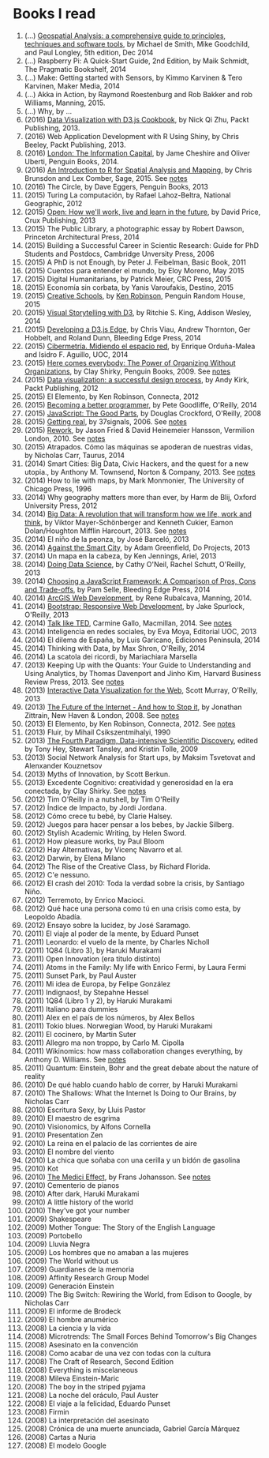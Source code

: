 # Books I read
1. (...) [Geospatial Analysis: a comprehensive guide to principles, techniques and software tools](http://www.spatialanalysisonline.com/), by Michael de Smith, Mike Goodchild, and Paul Longley, 5th edition, Dec 2014
2. (...) Raspberry Pi: A Quick-Start Guide, 2nd Edition, by Maik Schmidt, The Pragmatic Bookshelf, 2014
3. (...) Make: Getting started with Sensors, by Kimmo Karvinen & Tero Karvinen, Maker Media, 2014
2. (...) Akka in Action, by Raymond Roestenburg and Rob Bakker and rob Williams, Manning, 2015.
3. (...) Why, by ...
2. (2016) [Data Visualization with D3.js Cookbook](http://www.amazon.com/Data-Visualization-D3-js-Cookbook-Nick/dp/178216216X), by Nick Qi Zhu, Packt Publishing, 2013. 
2. (2016) Web Application Development with R Using Shiny, by Chris Beeley, Packt Publishing, 2013. 
2. (2016) [London: The Information Capital](http://theinformationcapital.com/), by Jame Cheshire and Oliver Uberti, Penguin Books, 2014.
2. (2016) [An Introduction to R for Spatial Analysis and Mapping](https://uk.sagepub.com/en-gb/eur/an-introduction-to-r-for-spatial-analysis-and-mapping/book241031), by Chris Brunsdon and Lex Comber, Sage, 2015. See [notes](books-notes.md#R-for-spatial-analysis)
2. (2016) The Circle, by Dave Eggers, Penguin Books, 2013
2. (2015) Turing La computación, by Rafael Lahoz-Beltra, National Geographic, 2012 
2. (2015) [Open: How we'll work, live and learn in the future](http://engagedlearning.co.uk/), by David Price, Crux Publishing, 2013 
2. (2015) The Public Library, a photographic essay by Robert Dawson, Princeton Architectural Press, 2014
2. (2015) Building a Successful Career in Scientic Research: Guide for PhD Students and Postdocs, Cambridge Unversity Press, 2006
2. (2015) A PhD is not Enough, by Peter J. Feibelman, Basic Book, 2011
2. (2015) Cuentos para entender el mundo, by Eloy Moreno, May 2015
2. (2015) Digital Humanitarians, by Patrick Meier, CRC Press, 2015
2. (2015) Economía sin corbata, by Yanis Varoufakis, Destino, 2015
2. (2015) [Creative Schools](http://sirkenrobinson.com/creative-schools-the-grassroots-revolution-thats-transforming-education/), by [Ken Robinson](http://sirkenrobinson.com/), Penguin Random House, 2015
3. (2015) [Visual Storytelling with D3](http://ritchiesking.com/book/), by Ritchie S. King, Addison Wesley, 2014
2. (2015) [Developing a D3.js Edge](http://bleedingedgepress.com/our-books/developing-a-d3-js-edge/), by Chris Viau, Andrew Thornton, Ger Hobbelt, and Roland Dunn, Bleeding Edge Press, 2014
2. (2015) [Cibermetría. Midiendo el espacio red](http://www.elprofesionaldelainformacion.com/EPIScholar/cibermetria-espacio-red.html), by Enrique Orduña-Malea and Isidro F. Aguillo, UOC, 2014
2. (2015) [Here comes everybody: The Power of Organizing Without Organizations](http://www.amazon.com/Here-Comes-Everybody-Organizing-Organizations/dp/0143114948), by Clay Shirky, Penguin Books, 2009. See [notes](books-notes.md#here-comes-everybody)
1. (2015) [Data visualization: a successful design process](http://www.visualisingdata.com/index.php/book/), by Andy Kirk, Packt Publishing, 2012
2. (2015) El Elemento, by Ken Robinson, Connecta, 2012
3. (2015) [Becoming a better programmer](http://shop.oreilly.com/product/0636920033929.do), by Pete Goodliffe, O'Reilly, 2014
3. (2015) [JavaScript: The Good Parts](http://shop.oreilly.com/product/9780596517748.do), by Douglas Crockford, O'Reilly, 2008
1. (2015) [Getting real](https://gettingreal.37signals.com/toc.php), by 37signals, 2006. See [notes](books-notes.md#get-real)
1. (2015) [Rework](http://37signals.com/rework/), by Jason Fried & David Heinemeier Hansson, Vermilion London, 2010. See [notes](books-notes.md#rework)
1. (2015) Atrapados. Cómo las máquinas se apoderan de nuestras vidas, by Nicholas Carr, Taurus, 2014
1. (2014) Smart Cities: Big Data, Civic Hackers, and the quest for a new utopia., by Anthony M. Townsend, Norton & Company, 2013. See [notes](http://geo-palabras.blogspot.it/2014/12/smart-cities.html)
2. (2014) How to lie with maps, by Mark Monmonier, The University of Chicago Press, 1996
3. (2014) Why geography matters more than ever, by Harm de Blij, Oxford University Press, 2012
1. (2014) [Big Data: A revolution that will transform how we life, work and think](http://www.amazon.com/Big-Data-Revolution-Transform-Think/dp/0544002695), by Viktor Mayer-Schönberger and Kenneth Cukier, Eamon Dolan/Houghton Mifflin Harcourt, 2013. See [notes](books-notes.md#big-data)
1. (2014) El niño de la peonza, by José Barceló, 2013
1. (2014) [Against the Smart City](http://www.amazon.com/Against-smart-city-here-Book-ebook/dp/B00FHQ5DBS), by Adam Greenfield, Do Projects, 2013
1. (2014) Un mapa en la cabeza, by Ken Jennings, Ariel, 2013
1. (2014) [Doing Data Science](http://shop.oreilly.com/product/0636920028529.do), by Cathy O'Neil, Rachel Schutt, O'Reilly, 2013
2. (2014) [Choosing a JavaScript Framework: A Comparison of Pros, Cons and Trade-offs](http://shop.oreilly.com/product/9781939902085.do), by Pam Selle, Bleeding Edge Press, 2014
3. (2014) [ArcGIS Web Development](http://www.manning.com/rubalcava/), by Rene Rubalcava, Manning, 2014.
4. (2014) [Bootstrap: Responsive Web Development](http://shop.oreilly.com/product/0636920027867.do), by Jake Spurlock, O'Reilly, 2013
5. (2014) [Talk like TED](http://us.macmillan.com/talkliketed/CarmineGallo), Carmine Gallo, Macmillan, 2014. See [notes](books-notes.md#ted)
6. (2014) Inteligencia en redes sociales, by Eva Moya, Editorial UOC, 2013
3. (2014) El dilema de España, by Luis Garicano, Ediciones Peninsula, 2014
4. (2014) Thinking with Data, by Max Shron, O'Reilly, 2014
5. (2014) La scatola dei ricordi, by Mariachiara Marsella
6. (2013) Keeping Up with the Quants: Your Guide to Understanding and Using Analytics, by Thomas Davenport and Jinho Kim, Harvard Business Review Press, 2013. See [notes](books-notes.md#quants)
2. (2013) [Interactive Data Visualization for the Web](http://chimera.labs.oreilly.com/books/1230000000345), Scott Murray, O'Reilly, 2013
1. (2013) [The Future of the Internet - And how to Stop it](http://futureoftheinternet.org/), by Jonathan Zittrain, New Haven & London, 2008. See [notes](books-notes.md#future-internet)
2. (2013) El Elemento, by Ken Robinson, Connecta, 2012. See [notes](books-notes.md#elemento)
3. (2013) Fluir, by Mihail Csikszentmihalyi, 1990
4. (2013) [The Fourth Paradigm, Data-intensive Scientific Discovery](http://research.microsoft.com/en-us/collaboration/fourthparadigm/), edited by Tony Hey, Stewart Tansley, and Kristin Tolle, 2009
2. (2013) Social Network Analysis for Start ups, by Maksim Tsvetovat and Alenxander Kouznetsov
1. (2013) Myths of Innovation, by Scott Berkun.
4. (2013) Excedente Cognitivo: creatividad y generosidad en la era conectada, by Clay Shirky. See [notes](books-notes.md#excedente-cognitivo)
5. (2012) Tim O'Reilly in a nutshell, by Tim O'Reilly
6. (2012) Índice de Impacto, by Jordi Jordana.
2. (2012) Cómo crece tu bebé, by Clarie Halsey.
3. (2012) Juegos para hacer pensar a los bebes, by Jackie Silberg.
4. (2012) Stylish Academic Writing, by Helen Sword.
5. (2012) How pleasure works, by Paul Bloom
6. (2012) Hay Alternativas, by Vicenç Navarro et al.
7. (2012) Darwin, by Elena Milano
8. (2012) The Rise of the Creative Class, by Richard Florida.
9. (2012) C'e nessuno.
10. (2012) El crash del 2010: Toda la verdad sobre la crisis, by Santiago Niño.
11. (2012) Terremoto, by Enrico Macioci.
12. (2012) Qué hace una persona como tú en una crisis como esta, by Leopoldo Abadía.
13. (2012) Ensayo sobre la lucidez, by José Saramago.
14. (2011) El viaje al poder de la mente, by Eduard Punset
2. (2011) Leonardo: el vuelo de la mente, by Charles Nicholl
3. (2011) 1Q84 (Libro 3), by Haruki Murakami
4. (2011) Open Innovation (era titulo distinto)
5. (2011) Atoms in the Family: My life with Enrico Fermi, by Laura Fermi
6. (2011) Sunset Park, by Paul Auster
7. (2011) Mi idea de Europa, by Felipe González
8. (2011) Indignaos!, by Stepahne Hessel
9. (2011) 1Q84 (Libro 1 y 2), by Haruki Murakami
10. (2011) Italiano para dummies
11. (2011) Alex en el país de los números, by Alex Bellos
12. (2011) Tokio blues. Norwegian Wood, by Haruki Murakami
13. (2011) El cocinero, by Martin Suter
14. (2011) Allegro ma non troppo, by Carlo M. Cipolla
15. (2011) Wikinomics: how mass collaboration changes everything, by Anthony D. Williams. See [notes](books-notes.md#wikinomics)
16. (2011) Quantum: Einstein, Bohr and the great debate about the nature of reality
17. (2010) De qué hablo cuando hablo de correr, by Haruki Murakami
2. (2010) The Shallows: What the Internet Is Doing to Our Brains, by Nicholas Carr
3. (2010) Escritura Sexy, by Lluis Pastor
4. (2010) El maestro de esgrima
5. (2010) Visionomics, by Alfons Cornella
6. (2010) Presentation Zen
7. (2010) La reina en el palacio de las corrientes de aire
8. (2010) El nombre del viento
9. (2010) La chica que soñaba con una cerilla y un bidón de gasolina
10. (2010) Kot
11. (2010) [The Medici Effect](http://www.fransjohansson.com/the-medici-effect-by-frans-johansson/), by Frans Johansson. See [notes](books-notes.md#medici-effect)
12. (2010) Cementerio de pianos
2. (2010) After dark, Haruki Murakami
3. (2010) A little history of the world
4. (2010) They've got your number
5. (2009) Shakespeare
2. (2009) Mother Tongue: The Story of the English Language
3. (2009) Portobello
4. (2009) Lluvia Negra
5. (2009) Los hombres que no amaban a las mujeres
6. (2009) The World without us
7. (2009) Guardianes de la memoria
8. (2009) Affinity Research Group Model
9. (2009) Generación Einstein
10. (2009) The Big Switch: Rewiring the World, from Edison to Google, by Nicholas Carr
11. (2009) El informe de Brodeck
12. (2009) El hombre anumérico
13. (2008) La ciencia y la vida
14. (2008) Microtrends: The Small Forces Behind Tomorrow's Big Changes
15. (2008) Asesinato en la convención
16. (2008) Como acabar de una vez con todas con la cultura
17. (2008) The Craft of Research, Second Edition
18. (2008) Everything is miscelaneous
19. (2008) Mileva Einstein-Maric
20. (2008) The boy in the striped pyjama
21. (2008) La noche del oráculo, Paul Auster
22. (2008) El viaje a la felicidad, Eduardo Punset
23. (2008) Firmin
24. (2008) La interpretación del asesinato
25. (2008) Crónica de una muerte anunciada, Gabriel García Márquez
26. (2008) Cartas a Nuria
27. (2008) El modelo Google



